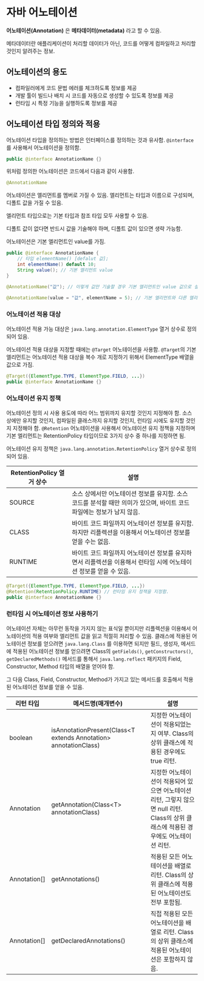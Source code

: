 # 자바 어노테이션

**어노테이션(Annotation)** 은 **메타데이터(metadata)** 라고 할 수 있음.

메타데이터란 애플리케이션이 처리할 데이터가 아닌, 코드를 어떻게 컴파일하고 처리할 것인지 알려주는 정보.



## 어노테이션의 용도

- 컴파일러에게 코드 문법 에러를 체크하도록 정보를 제공
- 개발 툴이 빌드나 배치 시 코드를 자동으로 생성할 수 있도록 정보를 제공
- 런타임 시 특정 기능을 실행하도록 정보를 제공





## 어노테이션 타입 정의와 적용

어노테이션 타입을 정의하는 방법은 인터페이스를 정의하는 것과 유사함. `@interface`를 사용해서 어노테이션을 정의함.

```java
public @interface AnnotationName {}
```

위처럼 정의한 어노테이션은 코드에서 다음과 같이 사용함.

```java
@AnnotationName
```

어노테이션은 엘리먼트를 멤버로 가질 수 있음. 엘리먼트는 타입과 이름으로 구성되며, 디폴트 값을 가질 수 있음.

엘리먼트 타입으로는 기본 타입과 참조 타입 모두 사용할 수 있음.

디폴트 값이 없다면 반드시 값을 기술해야 하며, 디폴트 값이 있으면 생략 가능함.

어노테이션은 기본 엘리먼트인 value를 가짐.

```java
public @interface AnnotationName {
  	// 타입 elementName() [defalut 값];
  	int elementName() default 10;
  	String value(); // 기본 엘리먼트 value
}

@AnnotationName("값"); // 이렇게 값만 기술할 경우 기본 엘리먼트인 value 값으로 설정됨

@AnnotationName(value = "값", elementName = 5); // 기본 엘리먼트와 다른 엘리먼트의 값을 동시에 주고 싶다면 정상적으로 엘리먼트 이름을 지정해야 함.
```

### 어노테이션 적용 대상

어노테이션 적용 가능 대상은 `java.lang.annotation.ElementType` 열거 상수로 정의되어 있음.

어노테이션 적용 대상을 지정할 때에는 `@Target` 어노테이션을 사용함. `@Target`의 기본 엘리먼트는 어노테이션 적용 대상을 복수 개로 지정하기 위해서 ElementType 배열을 값으로 가짐.

```java
@Target({ElementType.TYPE, ElementType.FIELD, ...})
public @interface AnnotationName {}
```

### 어노테이션 유지 정책

어노테이션 정의 시 사용 용도에 따라 어느 범위까지 유지할 것인지 지정해야 함. 소스 상에만 유지할 것인지, 컴파일된 클래스까지 유지할 것인지, 런타임 시에도 유지할 것인지 지정해야 함. `@Retention` 어노테이션을 사용해서 어노테이션 유지 정책을 지정하며 기본 엘리먼트는 RetentionPolicy 타입이므로 3가지 상수 중 하나를 지정하면 됨.

어노테이션 유지 정책은 `java.lang.annotation.RetentionPolicy` 열거 상수로 정의되어 있음.

| RetentionPolicy 열거 상수 | 설명                                       |
| --------------------- | ---------------------------------------- |
| SOURCE                | 소스 상에서만 어노테이션 정보를 유지함. 소스 코드를 분석할 때만 의미가 있으며, 바이트 코드 파일에는 정보가 남지 않음. |
| CLASS                 | 바이트 코드 파일까지 어노테이션 정보를 유지함. 하지만 리플렉션을 이용해서 어노테이션 정보를 얻을 수는 없음. |
| RUNTIME               | 바이트 코드 파일까지 어노테이션 정보를 유지하면서 리플렉션을 이용해서 런타임 시에 어노테이션 정보를 얻을 수 있음. |

```java
@Target({ElementType.TYPE, ElementType.FIELD, ...})
@Retention(RetentionPolicy.RUNTIME) // 런타임 유지 정책을 지정함.
public @interface AnnotationName {}
```

### 런타임 시 어노테이션 정보 사용하기

어노테이션 자체는 아무런 동작을 가지지 않는 표식일 뿐이지만 리플렉션을 이용해서 어노테이션의 적용 여부와 엘리먼트 값을 읽고 적절히 처리할 수 있음. 클래스에 적용된 어노테이션 정보를 얻으려면 `java.lang.Class` 를 이용하면 되지만 필드, 생성자, 메서드에 적용된 어노테이션 정보를 얻으려면 Class의 `getFields()`, `getConstructors()`, `getDeclaredMethods()` 메서드를 통해서 `java.lang.reflect` 패키지의 Field, Constructor, Method 타입의 배열을 얻어야 함.

그 다음 Class, Field, Constructor, Method가 가지고 있는 메서드를 호출해서 적용된 어노테이션 정보를 얻을 수 있음.

| 리턴 타입        | 메서드명(매개변수)                               | 설명                                       |
| ------------ | ---------------------------------------- | ---------------------------------------- |
| boolean      | isAnnotationPresent(Class\<T extends Annotation\> annotationClass) | 지정한 어노테이션이 적용되었는지 여부. Class의 상위 클래스에 적용된 경우에도 true 리턴. |
| Annotation   | getAnnotation(Class\<T\> annotationClass) | 지정한 어노테이션이 적용되어 있으면 어노테이션 리턴, 그렇지 않으면 null 리턴. Class의 상위 클래스에 적용된 경우에도 어노테이션 리턴. |
| Annotation[] | getAnnotations()                         | 적용된 모든 어노테이션을 배열로 리턴. Class의 상위 클래스에 적용된 어노테이션도 전부 포함됨. |
| Annotation[] | getDeclaredAnnotations()                 | 직접 적용된 모든 어노테이션을 배열로 리턴. Class의 상위 클래스에 적용된 어노테이션은 포함하지 않음. |